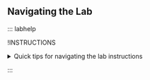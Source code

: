 ## Navigating the Lab

::: labhelp

!INSTRUCTIONS[](https://raw.githubusercontent.com/LODSContent/Challenge-V2-Framework/master/Templates/Environments/@lab.Variable(cloudEnvironment).md)

<details class=info-icon>
<summary title="Select for More...">Quick tips for navigating the lab instructions</summary>
<span class=copyIcon>Select the Copy to Clipboard icon to copy the green text.</span>
<span class=typeIcon>Select the Type Text icon to insert the green text directly into the lab.</span>
<span class=warn-icon>An Alert tells you that a task requires extra care.</span>
<span class=info-icon>A Tip provides additional helpful information for completing a task.</span>
<span class=hint-icon>A Hint will guide you through a portion of the Challenge. <br> Note that using a hint will forfeit credit for that task.</span>
<span class=know-icon>A Bullseye dives deeper into a subject. It is a great way to solidify your understanding, but it is not strictly necessary to complete the Challenge.</span>
</details>

:::